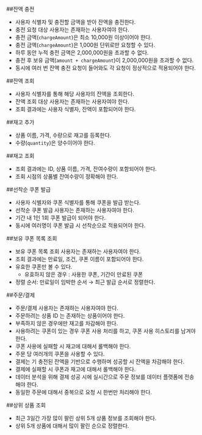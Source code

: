 ##잔액 충전

- 사용자 식별자 및 충전할 금액을 받아 잔액을 충전한다.
- 충전 요청 대상 사용자는 존재하는 사용자여야 한다.
- 충전 금액(`chargeAmount`)은 최소 10,000원 이상이어야 한다.
- 충전 금액(`chargeAmount`)은 1,000원 단위로만 요청할 수 있다.
- 하루 동안 누적 충전 금액은 2,000,000원을 초과할 수 없다.
- 충전 후 보유 금액(`amount + chargeAmount`)이 2,000,000원을 초과할 수 없다.
- 동시에 여러 번 잔액 충전 요청이 들어와도 각 요청이 정상적으로 적용되어야 한다.

##잔액 조회

- 사용자 식별자를 통해 해당 사용자의 잔액을 조회한다.
- 잔액 조회 대상 사용자는 존재하는 사용자여야 한다.
- 조회 결과에는 사용자 식별자, 잔액이 포함되어야 한다.

##재고 추가

- 상품 이름, 가격, 수량으로 재고를 등록한다.
- 수량(`quantity`)은 양수이어야 한다.

##재고 조회

- 조회 결과에는 ID, 상품 이름, 가격, 잔여수량이 포함되어야 한다.
- 조회 시점의 상품별 잔여수량이 정확해야 한다.

##선착순 쿠폰 발급

- 사용자 식별자와 쿠폰 식별자를 통해 쿠폰을 발급 받는다.
- 선착순 쿠폰 발급 사용자는 존재하는 사용자여야 한다.
- 기간 내 1인 1회 쿠폰 발급이 되어야 한다.
- 동시에 여러명이 쿠폰 발급 시 선착순으로 적용되어야 한다.

##보유 쿠폰 목록 조회

- 보유 쿠폰 목록 조회 사용자는 존재하는 사용자여야 한다.
- 조회 결과에는 만료일, 조건, 쿠폰 이름이 포함되어야 한다.
- 유효한 쿠폰만 볼 수 있다.
  - 유효하지 않은 경우 : 사용한 쿠폰, 기간이 만료된 쿠폰
- 정렬 순서: 만료일이 임박한 순서 → 최근 발급 순서로 정렬한다.

##주문/결제

- 주문/결제 사용자는 존재하는 사용자여야 한다.
- 주문하려는 상품 ID 는 존재하는 상품이어야 한다.
- 부족하지 않은 경우에만 재고를 차감해야 한다.
- 사용하려는 쿠폰이 있는 경우 쿠폰 사용 처리를 하고, 쿠폰 사용 히스토리를 남겨야 한다.
- 쿠폰 사용에 실패할 시 재고에 대해서 롤백해야 한다.
- 주문 당 여러개의 쿠폰을 사용할 수 있다.
- 결제는 기 충전된 잔액을 기반으로 수행하며 성공할 시 잔액을 차감해야 한다.
- 결제에 실패할 시 쿠폰과 재고에 대해서 롤백해야 한다.
- 데이터 분석을 위해 결제 성공 시에 실시간으로 주문 정보를 데이터 플랫폼에 전송해야 한다.
- 동일한 주문에 대해서 중복으로 요청 시 한번만 처리해야 한다.

##상위 상품 조회

- 최근 3일간 가장 많이 팔린 상위 5개 상품 정보를 조회해야 한다.
- 상위 5개 상품에 대해서 많이 팔린 순으로 정렬한다.